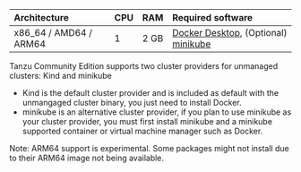 | Architecture   | CPU | RAM  | Required software |
|:---------------|:----|:-----|:------------------|
| x86_64 / AMD64 / ARM64  | 1   | 2 GB | [Docker Desktop](https://www.docker.com/get-started), (Optional) [minikube](https://minikube.sigs.k8s.io/docs/start/) |

Tanzu Community Edition supports two cluster providers for unmanaged clusters: Kind and minikube

- Kind is the default cluster provider and is included as default with the unmangaged cluster binary, you just need to install Docker.
- minikube is an alternative cluster provider, if you plan to use minikube as your cluster provider, you must first install minikube and a minikube supported container or virtual machine manager such as Docker.

Note: ARM64 support is experimental. Some packages might not install due to their ARM64 image not being available.
